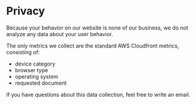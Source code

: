 # Privacy 

Because your behavior on our website is none of our business, we do not analyze any data about your user behavior. 

The only metrics we collect are the standard AWS Cloudfront metrics, consisting of:

- device category
- browser type
- operating system
- requested document

If you have questions about this data collection, feel free to write an email.